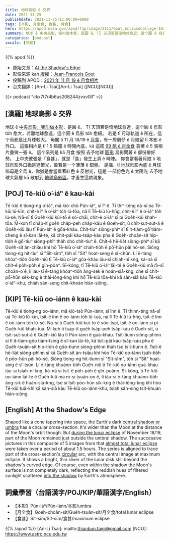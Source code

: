 ```yaml
---
title: 地球烏影 ê 交界
date: 2021-11-25
publishdate: 2021-11-25T12:00:00+0800
tags: [本影, 月全食, 食甚, 月食]
hero: https://apod.nasa.gov/apod/fap/image/2111/Gout_EclipseCollage-1024.jpg
summary: 地球 ê 中央烏影，嘛叫做本影，是圓 ê。Tī 天頂若是倚地球愈近，這个圓 ê 烏影 to̍h 愈大，若離地球愈遠，這个圓 ê 烏影 to̍h 愈細。
categories: [podcast]
vocals: [阿錕]
---
```


{{% apod %}}

- 原始文章：[At the Shadow's Edge](https://apod.nasa.gov/apod/ap211125.html)
- 影像來源 kah [版權][copyright]：[Jean-Francois Gout](https://www.jfgout.com/About)
- 投稿到 APOD：[2021 年 11 月 19 ê 月食相片](https://www.facebook.com/media/set/?set=a.4165400376897483&type=3)
- 台文翻譯：[An-Li Tsai][An-Li Tsai] ([NCU][NCU])

{{< podcast "ckx7t7r4b6us208244zvxv0ll" >}}

## [漢羅] 地球烏影 ê 交界
地球 ê [中央烏影，嘛叫做本影][central shadow or umbra]，是圓 ê。
Tī 天頂若是倚地球愈近，這个圓 ê 烏影 to̍h 愈大，若離地球愈遠，這个圓 ê 烏影 to̍h 愈細。
若是 tī 月球軌道 ê 所在，這个烏影是比月球較大。
毋閣 tī 11 月 18/19 ê [月食][during the lunar eclipse]，有一屑屑仔 ê 月娘留 tī 本影 ê 外口。
這張相片是 tī 1.5 點鐘 ê 時間內底，kā 這擺 [99 葩 ê 月全食][almost total lunar eclipse] 翕著 ê 5 張相片疊做一張 ê。
這个系列是 kā 月食 按照 去予地球 [圓形][circular] 烏影閘著 ê 部份排好勢。
上中央彼張是「食甚」，就是「食」發生上濟 ê 時陣。
你會當看著月娘 tī 地球烏影外口猶是遮爾光，敢若是一个薄薄 ê 銀盤。
是講，tī 地球烏影內底 ê 月球嘛毋是全烏 ê，你猶是會當看著紅色 ê 反射光，這是 一部份色光 ê 太陽光 去予地球大氣層 kā 散射到 [地球烏影區][into the shadow]，才產生這款現象。

## [POJ] Tē-kiû o͘-iáⁿ ê kau-kài
Tē-kiû ê tiong-ng o͘-iáⁿ, mā kiò-chò Pún-iáⁿ, sī îⁿ ê.
Tī thiⁿ-téng nā-sī óa Tē-kiû lú-kīn, chit-ê îⁿ ê o͘-iáⁿ to̍h lú-tōa, nā lî Tē-kiû lú-hn̄g, chit-ê îⁿ ê o͘-iáⁿ to̍h lú-sè.
Nā-sī tī Goe̍h-kiû kúi-tō ê só͘-chāi, chit-ê o͘-iáⁿ sī pí Goe̍h-kiû khah-tōa.
M̄-koh tī cha̍p-it goe̍h cha̍p-peh cha̍p-káu ê Goe̍h-si̍t, ū chi̍t-sut-sut-á ê Goe̍h-kiû lâu tī Pún-iáⁿ ê gōa-kháu.
Chit-tiuⁿ siòng-phìⁿ sī tī it-tiám-gō͘ tiám-cheng ê sî-kan lāi-té, kā chit-pâi káu-tsa̍p-káu pha ê Goe̍h-choân-si̍t hip-tio̍h ê gō͘-tiuⁿ siòng-phìⁿ tha̍h chò chi̍t-tiuⁿ ê.
Chit-ê hē-lia̍t siòng-phìⁿ sī kā Goe̍h-si̍t àn-chiàu khì hō͘ Tē-kiû o͘-iáⁿ cha̍h-tio̍h ê pō͘-hūn pâi hó-sè.
Siōng tiong-ng hit-tiuⁿ sī "Si̍t-sīm", to̍h sī "Si̍t" hoat-seng ê sî-chūn.
Lí ē-tàng khòaⁿ-tio̍h Goe̍h-niû tī Tē-kiû o͘-iáⁿ gōa-kháu iáu-sī chiah-nī kng, ká-ná sī chi̍t-ê po̍h-po̍h ê gîn-pôaⁿ.
Sī-kóng, tī Tē-kiû o͘-iáⁿ lāi-té ê Goe̍h-kiû mā m̄-sī choân-o͘ ê, lí iáu-sī ē-tàng khòaⁿ-tio̍h âng-sek ê hoán-siā-kng, che sī chi̍t-pō͘-hūn se̍k-kng ê thài-iông-kng khì hō͘ Tē-kiû tōa-khì kā sàn-siā kàu Tē-kiû o͘-iáⁿ-khu, chiah sán-seng chit-khoán hiān-siōng.


## [KIP]  Tē-kiû oo-iánn ê kau-kài
Tē-kiû ê tiong-ng oo-iánn, mā kiò-tsò Pún-iánn, sī înn ê.
Tī thinn-tíng nā-sī uá Tē-kiû lú-kīn, tsit-ê înn ê oo-iánn to̍h lú-tuā, nā lî Tē-kiû lú-hn̄g, tsit-ê înn ê oo-iánn to̍h lú-sè.
Nā-sī tī Gue̍h-kiû kuí-tō ê sóo-tsāi, tsit-ê oo-iánn sī pí Gue̍h-kiû khah-tuā.
M̄-koh tī tsa̍p-it gue̍h tsa̍p-peh tsa̍p-káu ê Gue̍h-si̍t, ū tsi̍t-sut-sut-á ê Gue̍h-kiû lâu tī Pún-iánn ê guā-kháu.
Tsit-tiunn siòng-phìnn sī tī it-tiám-gōo tiám-tsing ê sî-kan lāi-té, kā tsit-pâi káu-tsa̍p-káu pha ê Gue̍h-tsuân-si̍t hip-tio̍h ê gōo-tiunn siòng-phìnn tha̍h tsò tsi̍t-tiunn ê.
Tsit-ê hē-lia̍t siòng-phìnn sī kā Gue̍h-si̍t àn-tsiàu khì hōo Tē-kiû oo-iánn tsa̍h-tio̍h ê pōo-hūn pâi hó-sè.
Siōng tiong-ng hit-tiunn sī "Si̍t-sīm", to̍h sī "Si̍t" huat-sing ê sî-tsūn.
Lí ē-tàng khuànn-tio̍h Gue̍h-niû tī Tē-kiû oo-iánn guā-kháu iáu-sī tsiah-nī kng, ká-ná sī tsi̍t-ê po̍h-po̍h ê gîn-puânn.
Sī-kóng, tī Tē-kiû oo-iánn lāi-té ê Gue̍h-kiû mā m̄-sī tsuân-oo ê, lí iáu-sī ē-tàng khuànn-tio̍h âng-sik ê huán-siā-kng, tse sī tsi̍t-pōo-hūn si̍k-kng ê thài-iông-kng khì hōo Tē-kiû tuā-khì kā sàn-siā kàu Tē-kiû oo-iánn-khu, tsiah sán-sing tsit-khuán hiān-siōng.

## [English] At the Shadow's Edge
Shaped like a cone tapering into space, the Earth's dark [central shadow or umbra][central shadow or umbra] has a circular cross-section.
It's wider than the Moon at the distance of the Moon's orbit though.
But [during the lunar eclipse][during the lunar eclipse] of November 18/19, part of the Moon remained just outside the umbral shadow.
The successive pictures in this composite of 5 images from that [almost total lunar eclipse][almost total lunar eclipse] were taken over a period of about 1.5 hours.
The series is aligned to trace part of the cross-section's [circular][circular] arc, with the central image at maximum eclipse.
It shows a bright, thin sliver of the lunar disk still beyond the shadow's curved edge.
Of course, even within the shadow the Moon's surface is not completely dark, reflecting the reddish hues of filtered sunlight scattered [into the shadow][into the shadow] by Earth's atmosphere.


## 詞彙學習（台語漢字/POJ/KIP/華語漢字/English）
- 【本影】Pún-iáⁿ/Pún-iánn/本影/umbra
- 【月全食】Goe̍h-choân-si̍t/Gue̍h-tsuân-si̍t/月全食/total lunar eclipse
- 【食甚】Si̍t-sīm/Si̍t-sīm/食甚/maximum eclipse


{{% /apod %}}
[An-Li Tsai]: mailto:thianbun.taigi@gmail.com
[NCU]: https://www.astro.ncu.edu.tw

[copyright]: https://apod.nasa.gov/apod/fap/lib/about_apod.html#srapply

[central shadow or umbra]:https://svs.gsfc.nasa.gov/cgi-bin/details.cgi?aid=11516
[during the lunar eclipse]:https://www.jfgout.com/Lunar-Eclipses/Lunar-Eclipse-of-November-19th-2021/
[almost total lunar eclipse]:https://moon.nasa.gov/news/168/an-almost-total-lunar-eclipse/
[circular]:https://apod.nasa.gov/apod/ap130425.html
[into the shadow]:https://apod.nasa.gov/apod/ap200124.html
